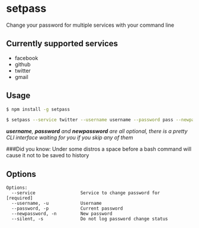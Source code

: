 setpass
=======

Change your password for multiple services with your command line

## Currently supported services
* facebook
* github
* twitter
* gmail

## Usage

```bash
$ npm install -g setpass

$ setpass --service twitter --username username --password pass --newpassword word
```

*__username__, __password__ and __newpassword__ are all optional, there is a pretty CLI interface waiting for you if you skip any of them*

###Did you know:
Under some distros a space before a bash command will cause it not to be saved to history

## Options
```
Options:
  --service                 Service to change password for                [required]
  --username, -u            Username
  --password, -p            Current password
  --newpassword, -n         New password
  --silent, -s              Do not log password change status
```